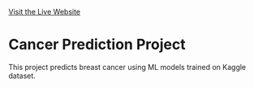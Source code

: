 [Visit the Live Website](https://yourwebsite.com)

# Cancer Prediction Project

This project predicts breast cancer using ML models trained on Kaggle dataset.
